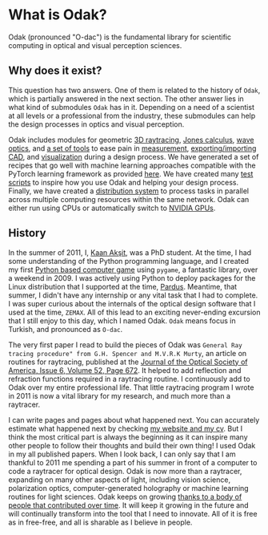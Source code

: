 # What is Odak?
Odak (pronounced "O-dac") is the fundamental library for scientific computing in optical and visual perception sciences.

## Why does it exist?
This question has two answers. 
One of them is related to the history of `Odak`, which is partially answered in the next section.
The other answer lies in what kind of submodules `Odak` has in it.
Depending on a need of a scientist at all levels or a professional from the industry, these submodules can help the design processes in optics and visual perception.

Odak includes modules for geometric [3D raytracing](odak/raytracing/), [Jones calculus](odak/jones), [wave optics](odak/wave), and [a set of tools](odak/tools) to ease pain in [measurement](odak/measurement), [exporting/importing CAD](odak/tools/asset.py), and [visualization](odak/visualize) during a design process.
We have generated a set of recipes that go well with machine learning approaches compatible with the PyTorch learning framework as provided [here](odak/learn).
We have created many [test scripts](test/) to inspire how you use Odak and helping your design process.
Finally, we have created a [distribution system](odak/manager) to process tasks in parallel across multiple computing resources within the same network.
Odak can either run using CPUs or automatically switch to [NVIDIA GPUs](odak/__init__.py#L8).



## History
In the summer of 2011, I, [Kaan Akşit](https://kaanaksit.com), was a PhD student.
At the time, I had some understanding of the Python programming language, and I created my first [Python based computer game](https://www.youtube.com/watch?v=r9RIzKCGrmU) using `pygame`, a fantastic library, over a weekend in 2009.
I was actively using Python to deploy packages for the Linux distribution that I supported at the time, [Pardus](https://distrowatch.com/table.php?distribution=pardus).
Meantime, that summer, I didn't have any internship or any vital task that I had to complete.
I was super curious about the internals of the optical design software that I used at the time, `ZEMAX`.
All of this lead to an exciting never-ending excursion that I still enjoy to this day, which I named Odak.
`Odak` means focus in Turkish, and pronounced as `O-dac`.

The very first paper I read to build the pieces of Odak was `General Ray tracing procedure" from G.H. Spencer and M.V.R.K Murty`, an article on routines for raytracing, published at the [Journal of the Optical Society of America, Issue 6, Volume 52, Page 672](https://doi.org/10.1364/JOSA.52.000672).
It helped to add reflection and refraction functions required in a raytracing routine.
I continuously add to Odak over my entire professional life.
That little raytracing program I wrote in 2011 is now a vital library for my research, and much more than a raytracer.

I can write pages and pages about what happened next.
You can accurately estimate what happened next by checking [my website and my cv](https://kaanaksit.com).
But I think the most critical part is always the beginning as it can inspire many other people to follow their thoughts and build their own thing!
I used Odak in my all published papers.
When I look back, I can only say that I am thankful to 2011 me spending a part of his summer in front of a computer to code a raytracer for optical design.
Odak is now more than a raytracer, expanding on many other aspects of light, including vision science, polarization optics, computer-generated holography or machine learning routines for light sciences.
Odak keeps on growing [thanks to a body of people that contributed over time](https://github.com/kunguz/odak/blob/master/THANKS.txt).
It will keep it growing in the future and will continually transform into the tool that I need to innovate.
All of it is free as in free-free, and all is sharable as I believe in people.

